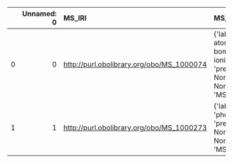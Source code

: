 |    |   Unnamed: 0 | MS_IRI                                    | MS_DESC                                                                                                  | REX_IRI                                    | REX_DESC                                      |
|---:|-------------:|:------------------------------------------|:---------------------------------------------------------------------------------------------------------|:-------------------------------------------|:----------------------------------------------|
|  0 |            0 | http://purl.obolibrary.org/obo/MS_1000074 | {'label': 'fast atom bombardment ionization', 'prefLabel': None, 'altLabel': None, 'name': 'MS_1000074'} | http://purl.obolibrary.org/obo/REX_0000289 | {'label': 'fast atom bombardment ionization'} |
|  1 |            1 | http://purl.obolibrary.org/obo/MS_1000273 | {'label': 'photoionization', 'prefLabel': None, 'altLabel': None, 'name': 'MS_1000273'}                  | http://purl.obolibrary.org/obo/REX_0000035 | {'label': 'photoionization'}                  |